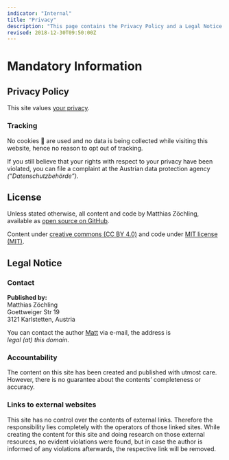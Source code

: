 ```yaml
---
indicator: "Internal"
title: "Privacy"
description: "This page contains the Privacy Policy and a Legal Notice. You have been warned."
revised: 2018-12-30T09:50:00Z
---
```


# Mandatory Information

## Privacy Policy

This site values [your privacy](/2018/data-protection-rules).

### Tracking

No cookies 🍪 are used and no data is being collected while visiting this website, hence no reason to opt out of tracking.

If you still believe that your rights with respect to your privacy have been violated, you can file a complaint at the Austrian data protection agency <em lang="de">(“Datenschutzbehörde”)</em>.

## License

Unless stated otherwise, all content and code by Matthias Zöchling, available as [open source on GitHub](https://github.com/cssence/cssence.com).

Content under [creative commons (CC BY 4.0)](https://creativecommons.org/licenses/by/4.0/) and code under [MIT license (MIT)](https://cssence.mit-license.org/2010).

## Legal Notice

### Contact

**Published by:**  
Matthias Zöchling  
Goettweiger Str 19  
3121 Karlstetten, Austria

You can contact the author [Matt](/about/matt) via e-mail, the address is  
_legal (at) this domain_.

### Accountability

The content on this site has been created and published with utmost care. However, there is no guarantee about the contents’ completeness or accuracy.

### Links to external websites

This site has no control over the contents of external links. Therefore the responsibility lies completely with the operators of those linked sites. While creating the content for this site and doing research on those external resources, no evident violations were found, but in case the author is informed of any violations afterwards, the respective link will be removed.

